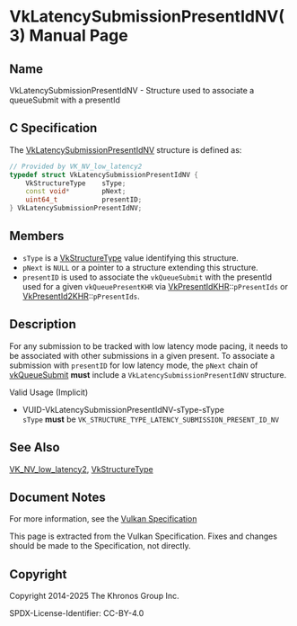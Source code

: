 # VkLatencySubmissionPresentIdNV(3) Manual Page

## Name

VkLatencySubmissionPresentIdNV - Structure used to associate a queueSubmit with a presentId



## [](#_c_specification)C Specification

The [VkLatencySubmissionPresentIdNV](https://registry.khronos.org/vulkan/specs/latest/man/html/VkLatencySubmissionPresentIdNV.html) structure is defined as:

```c++
// Provided by VK_NV_low_latency2
typedef struct VkLatencySubmissionPresentIdNV {
    VkStructureType    sType;
    const void*        pNext;
    uint64_t           presentID;
} VkLatencySubmissionPresentIdNV;
```

## [](#_members)Members

- `sType` is a [VkStructureType](https://registry.khronos.org/vulkan/specs/latest/man/html/VkStructureType.html) value identifying this structure.
- `pNext` is `NULL` or a pointer to a structure extending this structure.
- `presentID` is used to associate the `vkQueueSubmit` with the presentId used for a given `vkQueuePresentKHR` via [VkPresentIdKHR](https://registry.khronos.org/vulkan/specs/latest/man/html/VkPresentIdKHR.html)::`pPresentIds` or [VkPresentId2KHR](https://registry.khronos.org/vulkan/specs/latest/man/html/VkPresentId2KHR.html)::`pPresentIds`.

## [](#_description)Description

For any submission to be tracked with low latency mode pacing, it needs to be associated with other submissions in a given present. To associate a submission with `presentID` for low latency mode, the `pNext` chain of [vkQueueSubmit](https://registry.khronos.org/vulkan/specs/latest/man/html/vkQueueSubmit.html) **must** include a `VkLatencySubmissionPresentIdNV` structure.

Valid Usage (Implicit)

- [](#VUID-VkLatencySubmissionPresentIdNV-sType-sType)VUID-VkLatencySubmissionPresentIdNV-sType-sType  
  `sType` **must** be `VK_STRUCTURE_TYPE_LATENCY_SUBMISSION_PRESENT_ID_NV`

## [](#_see_also)See Also

[VK\_NV\_low\_latency2](https://registry.khronos.org/vulkan/specs/latest/man/html/VK_NV_low_latency2.html), [VkStructureType](https://registry.khronos.org/vulkan/specs/latest/man/html/VkStructureType.html)

## [](#_document_notes)Document Notes

For more information, see the [Vulkan Specification](https://registry.khronos.org/vulkan/specs/latest/html/vkspec.html#VkLatencySubmissionPresentIdNV)

This page is extracted from the Vulkan Specification. Fixes and changes should be made to the Specification, not directly.

## [](#_copyright)Copyright

Copyright 2014-2025 The Khronos Group Inc.

SPDX-License-Identifier: CC-BY-4.0